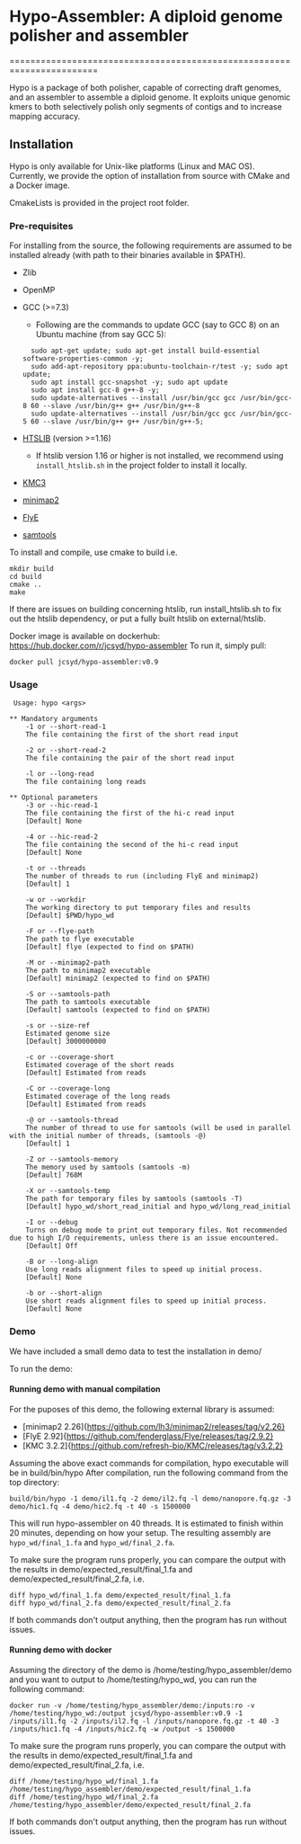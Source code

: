 # Hypo-Assembler: A diploid genome polisher and assembler
=======================================================================

Hypo is a package of both polisher, capable of correcting draft genomes, and an assembler to assemble a diploid genome. It exploits unique genomic kmers to both selectively polish only segments of contigs and to increase mapping accuracy.

## Installation
Hypo is only available for Unix-like platforms (Linux and MAC OS). Currently, we provide the option of installation from source with CMake and a Docker image.

CmakeLists is provided in the project root folder. 

### Pre-requisites
For installing from the source, the following requirements are assumed to be installed already (with path to their binaries available in $PATH).
- Zlib
- OpenMP
- GCC (>=7.3)
  * Following are the commands to update GCC (say to GCC 8) on an Ubuntu machine (from say GCC 5):
  ```console
    sudo apt-get update; sudo apt-get install build-essential software-properties-common -y;
    sudo add-apt-repository ppa:ubuntu-toolchain-r/test -y; sudo apt update; 
    sudo apt install gcc-snapshot -y; sudo apt update
    sudo apt install gcc-8 g++-8 -y; 
    sudo update-alternatives --install /usr/bin/gcc gcc /usr/bin/gcc-8 60 --slave /usr/bin/g++ g++ /usr/bin/g++-8
    sudo update-alternatives --install /usr/bin/gcc gcc /usr/bin/gcc-5 60 --slave /usr/bin/g++ g++ /usr/bin/g++-5;
  ```
- [HTSLIB](https://github.com/samtools/htslib) (version >=1.16)
  + If htslib version 1.16 or higher is not installed, we recommend using `install_htslib.sh` in the project folder to install it locally.

- [KMC3](https://github.com/refresh-bio/KMC)
- [minimap2](https://github.com/lh3/minimap2)
- [FlyE](https://github.com/fenderglass/Flye)
- [samtools](https://github.com/samtools/samtools)


To install and compile, use cmake to build i.e.

```
mkdir build
cd build
cmake ..
make
```

If there are issues on building concerning htslib, run install_htslib.sh to fix out the htslib dependency, or put a fully built htslib on external/htslib.

Docker image is available on dockerhub: https://hub.docker.com/r/jcsyd/hypo-assembler
To run it, simply pull:
```
docker pull jcsyd/hypo-assembler:v0.9
```

### Usage

```console
 Usage: hypo <args>

** Mandatory arguments
    -1 or --short-read-1
    The file containing the first of the short read input
    
    -2 or --short-read-2
    The file containing the pair of the short read input
    
    -l or --long-read
    The file containing long reads

** Optional parameters
    -3 or --hic-read-1
    The file containing the first of the hi-c read input
    [Default] None
    
    -4 or --hic-read-2
    The file containing the second of the hi-c read input
    [Default] None
    
    -t or --threads
    The number of threads to run (including FlyE and minimap2)
    [Default] 1
    
    -w or --workdir
    The working directory to put temporary files and results
    [Default] $PWD/hypo_wd
    
    -F or --flye-path
    The path to flye executable
    [Default] flye (expected to find on $PATH)
    
    -M or --minimap2-path
    The path to minimap2 executable
    [Default] minimap2 (expected to find on $PATH)
    
    -S or --samtools-path
    The path to samtools executable
    [Default] samtools (expected to find on $PATH)
    
    -s or --size-ref
    Estimated genome size
    [Default] 3000000000
    
    -c or --coverage-short
    Estimated coverage of the short reads
    [Default] Estimated from reads
    
    -C or --coverage-long
    Estimated coverage of the long reads
    [Default] Estimated from reads
    
    -@ or --samtools-thread
    The number of thread to use for samtools (will be used in parallel with the initial number of threads, (samtools -@)
    [Default] 1
    
    -Z or --samtools-memory
    The memory used by samtools (samtools -m)
    [Default] 768M
    
    -X or --samtools-temp
    The path for temporary files by samtools (samtools -T)
    [Default] hypo_wd/short_read_initial and hypo_wd/long_read_initial
    
    -I or --debug
    Turns on debug mode to print out temporary files. Not recommended due to high I/O requirements, unless there is an issue encountered.
    [Default] Off
    
    -B or --long-align
    Use long reads alignment files to speed up initial process.
    [Default] None
    
    -b or --short-align
    Use short reads alignment files to speed up initial process.
    [Default] None
```

### Demo

We have included a small demo data to test the installation in demo/

To run the demo:

#### Running demo with manual compilation

For the puposes of this demo, the following external library is assumed:
- [minimap2 2.26]{https://github.com/lh3/minimap2/releases/tag/v2.26}
- [FlyE 2.92]{https://github.com/fenderglass/Flye/releases/tag/2.9.2}
- [KMC 3.2.2]{https://github.com/refresh-bio/KMC/releases/tag/v3.2.2}

Assuming the above exact commands for compilation, hypo executable will be in build/bin/hypo
After compilation, run the following command from the top directory:

```
build/bin/hypo -1 demo/il1.fq -2 demo/il2.fq -l demo/nanopore.fq.gz -3 demo/hic1.fq -4 demo/hic2.fq -t 40 -s 1500000
```

This will run hypo-assembler on 40 threads. It is estimated to finish within 20 minutes, depending on how your setup.
The resulting assembly are `hypo_wd/final_1.fa` and `hypo_wd/final_2.fa`.



To make sure the program runs properly, you can compare the output with the results in demo/expected_result/final_1.fa and demo/expected_result/final_2.fa, i.e.

```
diff hypo_wd/final_1.fa demo/expected_result/final_1.fa
diff hypo_wd/final_2.fa demo/expected_result/final_2.fa 
```

If both commands don't output anything, then the program has run without issues.

#### Running demo with docker

Assuming the directory of the demo is /home/testing/hypo_assembler/demo and you want to output to /home/testing/hypo_wd, you can run the following command:

```
docker run -v /home/testing/hypo_assembler/demo:/inputs:ro -v /home/testing/hypo_wd:/output jcsyd/hypo-assembler:v0.9 -1 /inputs/il1.fq -2 /inputs/il2.fq -l /inputs/nanopore.fq.gz -t 40 -3 /inputs/hic1.fq -4 /inputs/hic2.fq -w /output -s 1500000
```

To make sure the program runs properly, you can compare the output with the results in demo/expected_result/final_1.fa and demo/expected_result/final_2.fa, i.e.

```
diff /home/testing/hypo_wd/final_1.fa /home/testing/hypo_assembler/demo/expected_result/final_1.fa
diff /home/testing/hypo_wd/final_2.fa /home/testing/hypo_assembler/demo/expected_result/final_2.fa 
```

If both commands don't output anything, then the program has run without issues.
